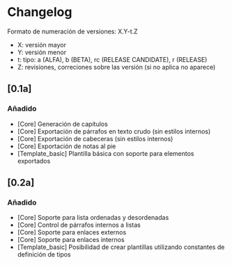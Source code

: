 # Changelog

Formato de numeración de versiones: X.Y-t.Z

* X: versión mayor
* Y: versión menor
* t: tipo: a (ALFA), b (BETA), rc (RELEASE CANDIDATE), r (RELEASE)
* Z: revisiones, correciones sobre las versión (si no aplica no aparece)

## [0.1a]
### Añadido

- [Core] Generación de capítulos
- [Core] Exportación de párrafos en texto crudo (sin estilos internos)
- [Core] Exportación de cabeceras (sin estilos internos)
- [Core] Exportación de notas al pie
- [Template_basic] Plantilla básica con soporte para elementos exportados

## [0.2a]
### Añadido

- [Core] Soporte para lista ordenadas y desordenadas
- [Core] Control de párrafos internos a listas
- [Core] Soporte para enlaces externos
- [Core] Soporte para enlaces internos
- [Template_basic] Posibilidad de crear plantillas utilizando constantes de definición de tipos

